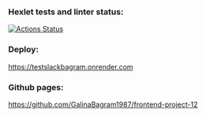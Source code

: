 ### Hexlet tests and linter status:

[![Actions Status](https://github.com/GalinaBagram1987/frontend-project-12/actions/workflows/hexlet-check.yml/badge.svg)](https://github.com/GalinaBagram1987/frontend-project-12/actions)

### Deploy:

https://testslackbagram.onrender.com

### Github pages:

https://github.com/GalinaBagram1987/frontend-project-12
